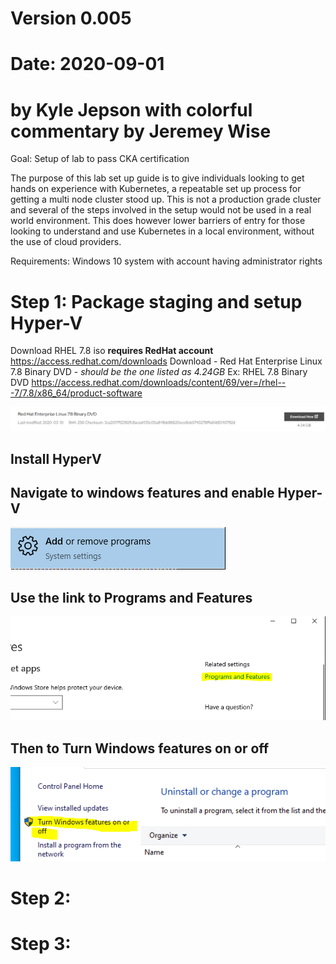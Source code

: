# Version 0.005
# Date: 2020-09-01

# by Kyle Jepson with colorful commentary by Jeremey Wise

Goal: Setup of lab to pass CKA certification

The purpose of this lab set up guide is to give individuals looking to get hands on experience with Kubernetes, a repeatable set up process for getting a multi node cluster stood up. This is not a production grade cluster and several of the steps involved in the setup would not be used in a real world environment.  This does however lower barriers of entry for those looking to understand and use Kubernetes in a local environment, without the use of cloud providers. 

Requirements:  Windows 10 system with account having administrator rights

# Step 1:  Package staging and setup Hyper-V


Download RHEL 7.8 iso  **requires RedHat account**
https://access.redhat.com/downloads
Download  - Red Hat Enterprise Linux 7.8 Binary DVD - *should be the one listed as 4.24GB*
Ex: RHEL 7.8 Binary DVD  https://access.redhat.com/downloads/content/69/ver=/rhel---7/7.8/x86_64/product-software

![./images/](2020-09-08-15-00-06.png)
## Install HyperV
## Navigate to windows features and enable Hyper-V
![](2020-09-08-15-02-06.png)

## Use the link to Programs and Features
![](2020-09-08-15-04-46.png)

## Then to Turn Windows features on or off
![](2020-09-08-15-04-57.png)




# Step 2: 




# Step 3: 

